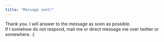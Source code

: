 ```yaml
---
title: "Message sent!"
---
```


Thank you. I will answer to the message as soon as possible.<br>
If I somehow do not respond, mail me or direct message me over twitter or somewhere. :)